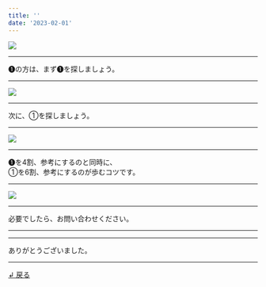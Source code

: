 ```yaml
---
title: ''
date: '2023-02-01'
---
```

![](/images/11.jpg)
***
➊の方は、まず➊を探しましょう。
***
![](/images/11_.jpg)
***
次に、①を探しましょう。
***
![](/images/11__.jpg)
***
➊を4割、参考にするのと同時に、  
①を6割、参考にするのが歩むコツです。
***
![](/images/11___.jpg)
***
必要でしたら、お問い合わせください。
***
***
ありがとうございました。
***
[ ↲ 戻る ](/posts/0)

